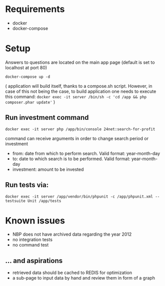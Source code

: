 Requirements
====
 - docker
 - docker-compose

Setup
====
Answers to questions are located on the main app page (default is set to localhost at port 80)

`docker-compose up -d`

(
application will build itself, thanks to a compose.sh script. However, in case of this not being the case, to build application one needs to execute this command:
`docker exec -it server /bin/sh -c 'cd /app && php composer.phar update'`
)

Run investment command
-
`docker exec -it server php /app/bin/console 24net:search-for-profit`

command can receive arguments in order to change search period or investment
 - from: date from which to perform search. Valid format: year-month-day
 - to: date to which search is to be performed. Valid format: year-month-day
 - investment: amount to be invested

Run tests via:
-
`docker exec -it server /app/vendor/bin/phpunit -c /app/phpunit.xml --testsuite Unit /app/tests`


Known issues
====
 - NBP does not have archived data regarding the year 2012
 - no integration tests
 - no command test
 
  ... and aspirations
 -
 - retrieved data should be cached to REDIS for optimization
 - a sub-page to input data by hand and review them in form of a graph
